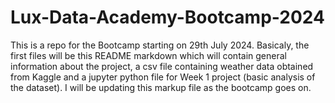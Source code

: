 # Lux-Data-Academy-Bootcamp-2024
This is a repo for the Bootcamp starting on 29th July 2024. Basicaly, the first files will be this README markdown which will contain general information about the project, a csv file containing weather data obtained from Kaggle and a jupyter python file for Week 1 project (basic analysis of the dataset).
I will be updating this markup file as the bootcamp goes on.
